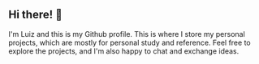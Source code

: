 ## Hi there! 👋

I'm Luiz and this is my Github profile. This is where I store my personal projects, which are mostly for personal study and reference. Feel free to explore the projects, and I'm also happy to chat and exchange ideas.
